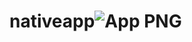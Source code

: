 # nativeapp![App PNG](https://user-images.githubusercontent.com/93301320/202052476-c678089e-39e5-4975-92ca-563095e98a11.png)
